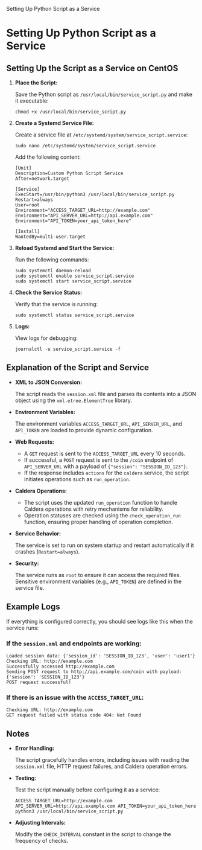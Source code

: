   Setting Up Python Script as a Service

Setting Up Python Script as a Service
=====================================

Setting Up the Script as a Service on CentOS
--------------------------------------------

1.  **Place the Script:**
    
    Save the Python script as `/usr/local/bin/service_script.py` and make it executable:
    
        chmod +x /usr/local/bin/service_script.py
    
2.  **Create a Systemd Service File:**
    
    Create a service file at `/etc/systemd/system/service_script.service`:
    
        sudo nano /etc/systemd/system/service_script.service
    
    Add the following content:
    
        [Unit]
        Description=Custom Python Script Service
        After=network.target
        
        [Service]
        ExecStart=/usr/bin/python3 /usr/local/bin/service_script.py
        Restart=always
        User=root
        Environment="ACCESS_TARGET_URL=http://example.com"
        Environment="API_SERVER_URL=http://api.example.com"
        Environment="API_TOKEN=your_api_token_here"
        
        [Install]
        WantedBy=multi-user.target
    
3.  **Reload Systemd and Start the Service:**
    
    Run the following commands:
    
        sudo systemctl daemon-reload
        sudo systemctl enable service_script.service
        sudo systemctl start service_script.service
    
4.  **Check the Service Status:**
    
    Verify that the service is running:
    
        sudo systemctl status service_script.service
    
5.  **Logs:**
    
    View logs for debugging:
    
        journalctl -u service_script.service -f
    

Explanation of the Script and Service
-------------------------------------

*   **XML to JSON Conversion:**
    
    The script reads the `session.xml` file and parses its contents into a JSON object using the `xml.etree.ElementTree` library.
    
*   **Environment Variables:**
    
    The environment variables `ACCESS_TARGET_URL`, `API_SERVER_URL`, and `API_TOKEN` are loaded to provide dynamic configuration.
    
*   **Web Requests:**
    *   A `GET` request is sent to the `ACCESS_TARGET_URL` every 10 seconds.
    *   If successful, a `POST` request is sent to the `/coin` endpoint of `API_SERVER_URL` with a payload of `{"session": "SESSION_ID_123"}`.
    *   If the response includes `actions` for the `caldera` service, the script initiates operations such as `run_operation`.
*   **Caldera Operations:**
    *   The script uses the updated `run_operation` function to handle Caldera operations with retry mechanisms for reliability.
    *   Operation statuses are checked using the `check_operation_run` function, ensuring proper handling of operation completion.
*   **Service Behavior:**
    
    The service is set to run on system startup and restart automatically if it crashes (`Restart=always`).
    
*   **Security:**
    
    The service runs as `root` to ensure it can access the required files. Sensitive environment variables (e.g., `API_TOKEN`) are defined in the service file.
    

Example Logs
------------

If everything is configured correctly, you should see logs like this when the service runs:

### If the `session.xml` and endpoints are working:

    Loaded session data: {'session_id': 'SESSION_ID_123', 'user': 'user1'}
    Checking URL: http://example.com
    Successfully accessed http://example.com
    Sending POST request to http://api.example.com/coin with payload: {'session': 'SESSION_ID_123'}
    POST request successful!

### If there is an issue with the `ACCESS_TARGET_URL`:

    Checking URL: http://example.com
    GET request failed with status code 404: Not Found

Notes
-----

*   **Error Handling:**
    
    The script gracefully handles errors, including issues with reading the `session.xml` file, HTTP request failures, and Caldera operation errors.
    
*   **Testing:**
    
    Test the script manually before configuring it as a service:
    
        ACCESS_TARGET_URL=http://example.com API_SERVER_URL=http://api.example.com API_TOKEN=your_api_token_here python3 /usr/local/bin/service_script.py
    
*   **Adjusting Intervals:**
    
    Modify the `CHECK_INTERVAL` constant in the script to change the frequency of checks.